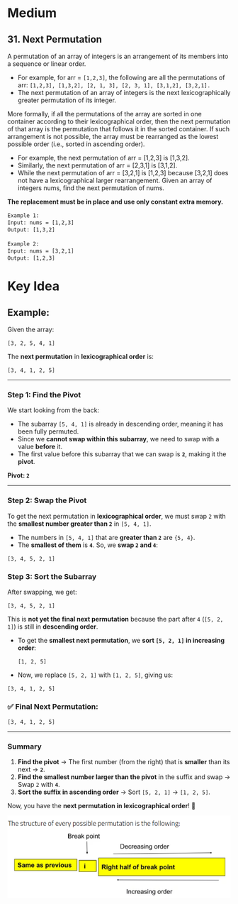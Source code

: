# Medium
## 31. Next Permutation
A permutation of an array of integers is an arrangement of its members into a sequence or linear order.

- For example, for arr = `[1,2,3]`, the following are all the permutations of arr: `[1,2,3], [1,3,2], [2, 1, 3], [2, 3, 1], [3,1,2], [3,2,1].`
- The next permutation of an array of integers is the next lexicographically greater permutation of its integer. 

More formally, if all the permutations of the array are sorted in one container according to their lexicographical order, then the next permutation of that array is the permutation that follows it in the sorted container. If such arrangement is not possible, the array must be rearranged as the lowest possible order (i.e., sorted in ascending order).

- For example, the next permutation of arr = [1,2,3] is [1,3,2].
- Similarly, the next permutation of arr = [2,3,1] is [3,1,2].
- While the next permutation of arr = [3,2,1] is [1,2,3] because [3,2,1] does not have a lexicographical larger rearrangement.
Given an array of integers nums, find the next permutation of nums.

**The replacement must be in place and use only constant extra memory.**
```
Example 1:
Input: nums = [1,2,3]
Output: [1,3,2]

Example 2:
Input: nums = [3,2,1]
Output: [1,2,3]
```

# Key Idea
## Example:
Given the array:
```
[3, 2, 5, 4, 1]
```
The **next permutation** in **lexicographical order** is:
```
[3, 4, 1, 2, 5]
```
---
### **Step 1: Find the Pivot**
We start looking from the back:
- The subarray `[5, 4, 1]` is already in descending order, meaning it has been fully permuted.
- Since we **cannot swap within this subarray**, we need to swap with a value **before** it.
- The first value before this subarray that we can swap is **`2`**, making it the **pivot**.

**Pivot: `2`**

---
### **Step 2: Swap the Pivot**
To get the next permutation in **lexicographical order**, we must swap `2` with the **smallest number greater than `2`** in `[5, 4, 1]`.
- The numbers in `[5, 4, 1]` that are **greater than `2`** are `{5, 4}`.
- The **smallest of them** is **`4`**.
So, we **swap `2` and `4`**:
```
[3, 4, 5, 2, 1]
```

### **Step 3: Sort the Subarray**
After swapping, we get:
```
[3, 4, 5, 2, 1]
```
This is **not yet the final next permutation** because the part after `4` (`[5, 2, 1]`) is still in **descending order**.
- To get the **smallest next permutation**, we **sort `[5, 2, 1]` in increasing order**:
    ```
    [1, 2, 5]
    ```
- Now, we replace `[5, 2, 1]` with `[1, 2, 5]`, giving us:

```
[3, 4, 1, 2, 5]
```

### ✅ **Final Next Permutation:**  
```
[3, 4, 1, 2, 5]
```

---

### **Summary**
1. **Find the pivot** → The first number (from the right) that is **smaller** than its next → **`2`**.
2. **Find the smallest number larger than the pivot** in the suffix and swap → Swap `2` with **`4`**.
3. **Sort the suffix in ascending order** → Sort `[5, 2, 1]` → `[1, 2, 5]`.

Now, you have the **next permutation in lexicographical order**! 🚀

![visualize](../images/ec3b008b-3542-429e-aefe-07d870e88e5d_1682940260.9485922.png)